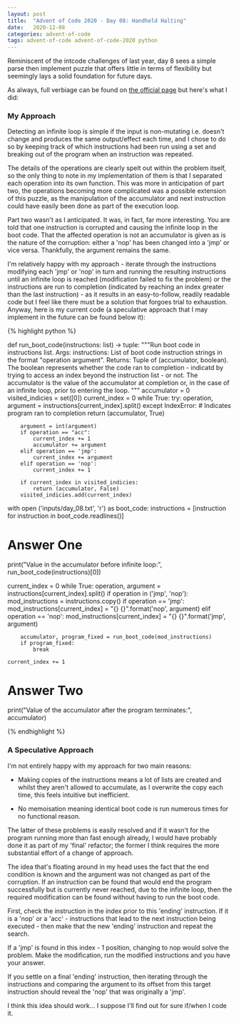 ```yaml
---
layout: post
title:  "Advent of Code 2020 - Day 08: Handheld Halting"
date:   2020-12-08 
categories: advent-of-code
tags: advent-of-code advent-of-code-2020 python
---
```


Reminiscent of the intcode challenges of last year, day 8 sees a simple parse
then implement puzzle that offers little in terms of flexibility but seemingly
lays a solid foundation for future days.

As always, full verbiage can be found
on [the official page](https://adventofcode.com/2020/day/8) but here's what I
did:

### My Approach

Detecting an infinite loop is simple if the input is non-mutating i.e. doesn't
change and produces the same output/effect each time, and I chose to do so by
keeping track of which instructions had been run using a set and breaking out
of the program when an instruction was repeated.

The details of the operations are clearly spelt out within the problem itself,
so the only thing to note in my implementation of them is that I separated each
operation into its own function. This was more in anticipation of part two,
the operations becoming more complicated was a possible extension of this
puzzle, as the manipulation of the accumulator and next instruction could have
easily been done as part of the execution loop.

Part two wasn't as I anticipated. It was, in fact, far more interesting. You
are told that one instruction is corrupted and causing the infinite loop in the
boot code. That the affected operation is not an accumulator is given as is the
nature of the corruption: either a 'nop' has been changed into a 'jmp' or
vice versa. Thankfully, the argument remains the same.

I'm relatively happy with my approach - iterate through the instructions modifying
each 'jmp' or 'nop' in turn and running the resulting instructions until an
infinite loop is reached (modification failed to fix the problem) or the
instructions are run to completion (indicated by reaching an index greater
than the last instruction) - as it results in an easy-to-follow, readily
readable code but I feel like there must be a solution that forgoes
trial to exhaustion. Anyway, here is my current code (a speculative approach that
I may implement in the future can be found below it):

{% highlight python %}

def run_boot_code(instructions: list) -> tuple:
    """Run boot code in instructions list.
        Args:
            instructions: List of boot code instruction strings in the format
            "operation argument".
        Returns:
            Tuple of (accumulator, boolean). The boolean represents whether
            the code ran to completion - indicatd by trying to access an
            index beyond the instruction list - or not. The accumulator is the
            value of the accumulator at completion or, in the case of an
            infinite loop, prior to entering the loop.
    """
    accumulator = 0
    visited_indicies = set([0])
    current_index = 0
    while True:
        try:
            operation, argument = instructions[current_index].split()
        except IndexError:
            # Indicates program ran to completion
            return (accumulator, True)

        argument = int(argument)
        if operation == "acc":
            current_index += 1
            accumulator += argument
        elif operation == 'jmp':
            current_index += argument
        elif operation == 'nop':
            current_index += 1

        if current_index in visited_indicies:
            return (accumulator, False)
        visited_indicies.add(current_index)


with open ('inputs/day_08.txt', 'r') as boot_code:
    instructions = [instruction for instruction in boot_code.readlines()]

# Answer One
print("Value in the accumulator before infinite loop:",
      run_boot_code(instructions)[0])

current_index = 0
while True:
    operation, argument = instructions[current_index].split()
    if operation in ('jmp', 'nop'):
        mod_instructions = instructions.copy()
        if operation == 'jmp':
            mod_instructions[current_index] = "{} {}".format('nop', argument)
        elif operation == 'nop':
            mod_instructions[current_index] = "{} {}".format('jmp', argument)

        accumulator, program_fixed = run_boot_code(mod_instructions)
        if program_fixed:
            break

    current_index += 1

# Answer Two
print("Value of the accumulator after the program terminates:", accumulator)

{% endhighlight %}

### A Speculative Approach

I'm not entirely happy with my approach for two main reasons:

- Making copies of the instructions means a lot of lists are created and whilst
they aren't allowed to accumulate, as I overwrite the copy each time, this
feels intuitive but inefficient.

- No memoisation meaning identical boot code is run numerous times for no
functional reason.

The latter of these problems is easily resolved and if it wasn't for the
program running more than fast enough already, I would have probably done
it as part of my 'final' refactor; the former I think requires the more
substantial effort of a change of approach.

The idea that's floating around in my head uses the fact that
the end condition is known and the argument was not changed as part of the
corruption. If an instruction can be found that would end the program
successfully but is currently never reached, due to the infinite loop, then
the required modification can be found without having to run the boot code.

First, check the instruction in the index prior to this 'ending' instruction.
If it is a 'nop' or a 'acc' - instructions that lead to the next instruction
being executed - then make that the new 'ending' instruction and repeat the
search.

If a 'jmp' is found in this index - 1 position, changing to nop would solve
the problem. Make the modification, run the modified instructions and you
have your answer.

If you settle on a final 'ending' instruction, then iterating through the
instructions and comparing the argument to its offset from this target
instruction should reveal the 'nop' that was originally a 'jmp'.

I think this idea should work... I suppose I'll find out for sure if/when I
code it.
